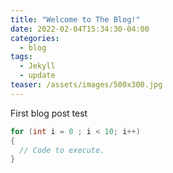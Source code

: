 ```yaml
---
title: "Welcome to The Blog!"
date: 2022-02-04T15:34:30-04:00
categories:
  - blog
tags:
  - Jekyll
  - update
teaser: /assets/images/500x300.jpg
---
```


First blog post test

```csharp
for (int i = 0 ; i < 10; i++)
{
  // Code to execute.
}
```
